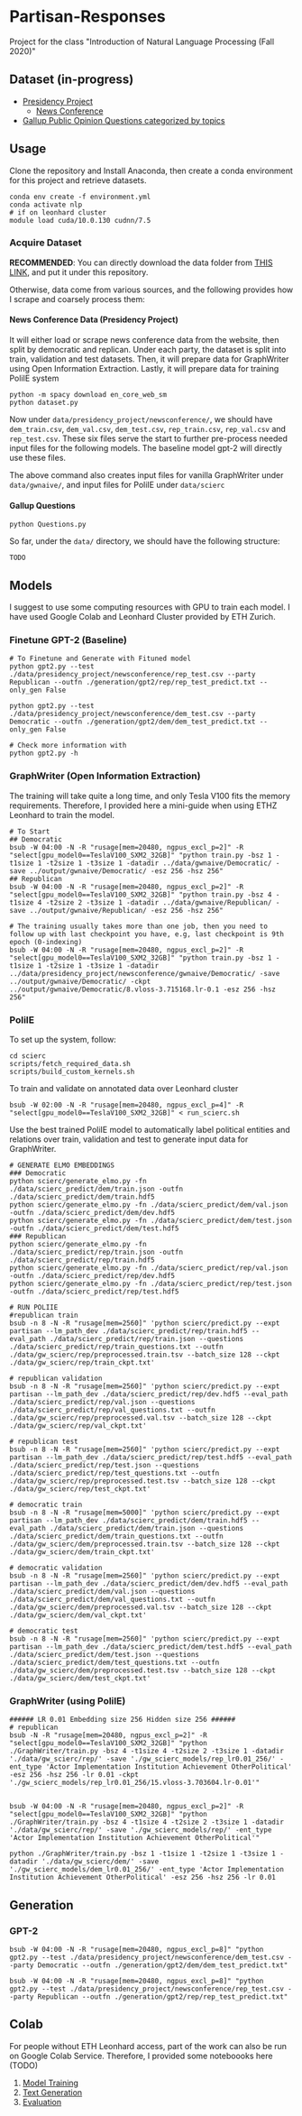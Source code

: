 # Partisan-Responses
Project for the class "Introduction of Natural Language Processing (Fall 2020)"

## Dataset (in-progress)
- [Presidency Project](https://www.presidency.ucsb.edu/)
  - [News Conference](https://www.presidency.ucsb.edu/documents/app-categories/presidential/news-conferences)  
- [Gallup Public Opinion Questions categorized by topics](https://news.gallup.com/poll/trends.aspx#P)

## Usage
Clone the repository and Install Anaconda, then create a conda environment for this project and retrieve datasets.
```{bash}
conda env create -f environment.yml
conda activate nlp
# if on leonhard cluster
module load cuda/10.0.130 cudnn/7.5
```

### Acquire Dataset
**RECOMMENDED**: You can directly download the data folder from [THIS LINK](https://drive.google.com/drive/folders/1YNaagVcBvZ4eEMLdtDU1nwzfP2liowxx?usp=sharing), and put it under this repository. 

Otherwise, data come from various sources, and the following provides how I scrape and coarsely process them:
#### News Conference Data (Presidency Project)
It will either load or scrape news conference data from the website, then split by democratic and replican. Under each party, the dataset is split into train, validation and test datasets. Then, it will prepare data for GraphWriter using Open Information Extraction. Lastly, it will prepare data for training PoliIE system
```
python -m spacy download en_core_web_sm
python dataset.py
```
Now under `data/presidency_project/newsconference/`, we should have `dem_train.csv`, `dem_val.csv`, `dem_test.csv`, `rep_train.csv`, `rep_val.csv` and `rep_test.csv`. These six files serve the start to further pre-process needed input files for the following models. The baseline model gpt-2 will directly use these files. 

The above command also creates input files for vanilla GraphWriter under `data/gwnaive/`, and input files for PoliIE under `data/scierc`
#### Gallup Questions
```
python Questions.py
```
So far, under the `data/` directory, we should have the following structure:
```
TODO
```

## Models
I suggest to use some computing resources with GPU to train each model. I have used Google Colab and Leonhard Cluster provided by ETH Zurich. 
### Finetune GPT-2 (Baseline)
```
# To Finetune and Generate with Fituned model
python gpt2.py --test ./data/presidency_project/newsconference/rep_test.csv --party Republican --outfn ./generation/gpt2/rep/rep_test_predict.txt --only_gen False

python gpt2.py --test ./data/presidency_project/newsconference/dem_test.csv --party Democratic --outfn ./generation/gpt2/dem/dem_test_predict.txt --only_gen False

# Check more information with
python gpt2.py -h
```
### GraphWriter (Open Information Extraction)
The training will take quite a long time, and only Tesla V100 fits the memory requirements. Therefore, I provided here a mini-guide when using ETHZ Leonhard to train the model. 
```
# To Start
## Democratic
bsub -W 04:00 -N -R "rusage[mem=20480, ngpus_excl_p=2]" -R "select[gpu_model0==TeslaV100_SXM2_32GB]" "python train.py -bsz 1 -t1size 1 -t2size 1 -t3size 1 -datadir ../data/gwnaive/Democratic/ -save ../output/gwnaive/Democratic/ -esz 256 -hsz 256"
## Republican
bsub -W 04:00 -N -R "rusage[mem=20480, ngpus_excl_p=2]" -R "select[gpu_model0==TeslaV100_SXM2_32GB]" "python train.py -bsz 4 -t1size 4 -t2size 2 -t3size 1 -datadir ../data/gwnaive/Republican/ -save ../output/gwnaive/Republican/ -esz 256 -hsz 256"

# The training usually takes more than one job, then you need to follow up with last checkpoint you have, e.g, last checkpoint is 9th epoch (0-indexing)
bsub -W 04:00 -N -R "rusage[mem=20480, ngpus_excl_p=2]" -R "select[gpu_model0==TeslaV100_SXM2_32GB]" "python train.py -bsz 1 -t1size 1 -t2size 1 -t3size 1 -datadir ../data/presidency_project/newsconference/gwnaive/Democratic/ -save ../output/gwnaive/Democratic/ -ckpt ../output/gwnaive/Democratic/8.vloss-3.715168.lr-0.1 -esz 256 -hsz 256"
```

### PoliIE
To set up the system, follow:
```
cd scierc
scripts/fetch_required_data.sh
scripts/build_custom_kernels.sh
```

To train and validate on annotated data over Leonhard cluster
```
bsub -W 02:00 -N -R "rusage[mem=20480, ngpus_excl_p=4]" -R "select[gpu_model0==TeslaV100_SXM2_32GB]" < run_scierc.sh 
```

Use the best trained PoliIE model to automatically label political entities and relations over train, validation and test to generate input data for GraphWriter.
```
# GENERATE ELMO EMBEDDINGS
### Democratic
python scierc/generate_elmo.py -fn ./data/scierc_predict/dem/train.json -outfn ./data/scierc_predict/dem/train.hdf5
python scierc/generate_elmo.py -fn ./data/scierc_predict/dem/val.json -outfn ./data/scierc_predict/dem/dev.hdf5
python scierc/generate_elmo.py -fn ./data/scierc_predict/dem/test.json -outfn ./data/scierc_predict/dem/test.hdf5
### Republican
python scierc/generate_elmo.py -fn ./data/scierc_predict/rep/train.json -outfn ./data/scierc_predict/rep/train.hdf5
python scierc/generate_elmo.py -fn ./data/scierc_predict/rep/val.json -outfn ./data/scierc_predict/rep/dev.hdf5
python scierc/generate_elmo.py -fn ./data/scierc_predict/rep/test.json -outfn ./data/scierc_predict/rep/test.hdf5

# RUN POLIIE
#republican train
bsub -n 8 -N -R "rusage[mem=2560]" 'python scierc/predict.py --expt partisan --lm_path_dev ./data/scierc_predict/rep/train.hdf5 --eval_path ./data/scierc_predict/rep/train.json --questions ./data/scierc_predict/rep/train_questions.txt --outfn ./data/gw_scierc/rep/preprocessed.train.tsv --batch_size 128 --ckpt ./data/gw_scierc/rep/train_ckpt.txt'

# republican validation
bsub -n 8 -N -R "rusage[mem=2560]" 'python scierc/predict.py --expt partisan --lm_path_dev ./data/scierc_predict/rep/dev.hdf5 --eval_path ./data/scierc_predict/rep/val.json --questions ./data/scierc_predict/rep/val_questions.txt --outfn ./data/gw_scierc/rep/preprocessed.val.tsv --batch_size 128 --ckpt ./data/gw_scierc/rep/val_ckpt.txt'

# republican test
bsub -n 8 -N -R "rusage[mem=2560]" 'python scierc/predict.py --expt partisan --lm_path_dev ./data/scierc_predict/rep/test.hdf5 --eval_path ./data/scierc_predict/rep/test.json --questions ./data/scierc_predict/rep/test_questions.txt --outfn ./data/gw_scierc/rep/preprocessed.test.tsv --batch_size 128 --ckpt ./data/gw_scierc/rep/test_ckpt.txt'

# democratic train
bsub -n 8 -N -R "rusage[mem=5000]" 'python scierc/predict.py --expt partisan --lm_path_dev ./data/scierc_predict/dem/train.hdf5 --eval_path ./data/scierc_predict/dem/train.json --questions ./data/scierc_predict/dem/train_questions.txt --outfn ./data/gw_scierc/dem/preprocessed.train.tsv --batch_size 128 --ckpt ./data/gw_scierc/dem/train_ckpt.txt'

# democratic validation
bsub -n 8 -N -R "rusage[mem=2560]" 'python scierc/predict.py --expt partisan --lm_path_dev ./data/scierc_predict/dem/dev.hdf5 --eval_path ./data/scierc_predict/dem/val.json --questions ./data/scierc_predict/dem/val_questions.txt --outfn ./data/gw_scierc/dem/preprocessed.val.tsv --batch_size 128 --ckpt ./data/gw_scierc/dem/val_ckpt.txt'

# democratic test
bsub -n 8 -N -R "rusage[mem=2560]" 'python scierc/predict.py --expt partisan --lm_path_dev ./data/scierc_predict/dem/test.hdf5 --eval_path ./data/scierc_predict/dem/test.json --questions ./data/scierc_predict/dem/test_questions.txt --outfn ./data/gw_scierc/dem/preprocessed.test.tsv --batch_size 128 --ckpt ./data/gw_scierc/dem/test_ckpt.txt'
```

### GraphWriter (using PoliIE)
```
###### LR 0.01 Embedding size 256 Hidden size 256 ######
# republican
bsub -N -R "rusage[mem=20480, ngpus_excl_p=2]" -R "select[gpu_model0==TeslaV100_SXM2_32GB]" "python ./GraphWriter/train.py -bsz 4 -t1size 4 -t2size 2 -t3size 1 -datadir './data/gw_scierc/rep/' -save './gw_scierc_models/rep_lr0.01_256/' -ent_type 'Actor Implementation Institution Achievement OtherPolitical' -esz 256 -hsz 256 -lr 0.01 -ckpt './gw_scierc_models/rep_lr0.01_256/15.vloss-3.703604.lr-0.01'"


bsub -W 04:00 -N -R "rusage[mem=20480, ngpus_excl_p=2]" -R "select[gpu_model0==TeslaV100_SXM2_32GB]" "python ./GraphWriter/train.py -bsz 4 -t1size 4 -t2size 2 -t3size 1 -datadir './data/gw_scierc/rep/' -save './gw_scierc_models/rep/' -ent_type 'Actor Implementation Institution Achievement OtherPolitical'"

python ./GraphWriter/train.py -bsz 1 -t1size 1 -t2size 1 -t3size 1 -datadir './data/gw_scierc/dem/' -save './gw_scierc_models/dem_lr0.01_256/' -ent_type 'Actor Implementation Institution Achievement OtherPolitical' -esz 256 -hsz 256 -lr 0.01

```

## Generation
### GPT-2
```
bsub -W 04:00 -N -R "rusage[mem=20480, ngpus_excl_p=8]" "python gpt2.py --test ./data/presidency_project/newsconference/dem_test.csv --party Democratic --outfn ./generation/gpt2/dem/dem_test_predict.txt"

bsub -W 04:00 -N -R "rusage[mem=20480, ngpus_excl_p=8]" "python gpt2.py --test ./data/presidency_project/newsconference/rep_test.csv --party Republican --outfn ./generation/gpt2/rep/rep_test_predict.txt"
```
### 

## Colab
For people without ETH Leonhard access, part of the work can also be run on Google Colab Service. Therefore, I provided some noteboooks here (TODO)
1. [Model Training](https://colab.research.google.com/drive/1CRW-td0A7HTuw67ZXxmM8DgDHDuQs7IH?usp=sharing)
2. [Text Generation](https://colab.research.google.com/drive/16d3NsXAO3vxKRHkCvjqj5hWu0g8VOgpE?usp=sharing)
3. [Evaluation](https://colab.research.google.com/drive/1Z22bb1SiKoQRksgGNlqRBhPkCofSZZOA?usp=sharing)
